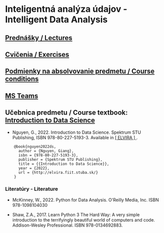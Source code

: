 #  Inteligentná analýza údajov - Intelligent Data Analysis

## [Prednášky / Lectures](https://github.com/FIIT-IAU/2022-2023/tree/master/prednasky)

## [Cvičenia / Exercises](https://github.com/FIIT-IAU/2022-2023/tree/master/cvicenia)

## [Podmienky na absolvovanie predmetu / Course conditions](https://github.com/FIIT-IAU/2022-2023/blob/main/rozne/README.md) 

## [MS Teams](https://teams.microsoft.com/l/team/19%3a74Ogf9kd5fVIZdT4MWpolpL1VT-YMhhRQECr_RYEAqU1%40thread.tacv2/conversations?groupId=e2e81b53-5b4c-4941-ba9e-c6f2d4c282aa&tenantId=25733538-6b16-4aa3-8ed6-297eb79b8e06)

## Učebnica predmetu / Course textbook: [Introduction to Data Science](http://elvira.fiit.stuba.sk/)

- Nguyen, G., 2022. Introduction to Data Science. Spektrum STU Publishing, ISBN 978-80-227-5193-3. Available in [ [ ELVIRA ] ](http://elvira.fiit.stuba.sk/).
```
    @book{nguyen2022ds,   
      author = {Nguyen, Giang},  
      isbn = {978-80-227-5193-3},   
      publisher = {Spektrum STU Publishing},  
      title = {{Introduction to Data Science}},  
      year = {2022},
      url = {http://elvira.fiit.stuba.sk/}
    }
```
### Literatúry - Literature

- McKinney, W., 2022. Python for Data Analysis. O'Reilly Media, Inc. ISBN 978-1098104030

- Shaw, Z.A., 2017. Learn Python 3 The Hard Way: A very simple introduction to the terrifyingly beautiful world of computers and code. Addison-Wesley Professional. ISBN 978-0134692883. 
